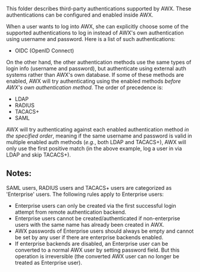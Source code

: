 This folder describes third-party authentications supported by AWX. These authentications can be configured and enabled inside AWX.

When a user wants to log into AWX, she can explicitly choose some of the supported authentications to log in instead of AWX's own authentication using username and password. Here is a list of such authentications:
* OIDC (OpenID Connect)

On the other hand, the other authentication methods use the same types of login info (username and password), but authenticate using external auth systems rather than AWX's own database. If some of these methods are enabled, AWX will try authenticating using the enabled methods *before AWX's own authentication method*. The order of precedence is:
* LDAP
* RADIUS
* TACACS+
* SAML

AWX will try authenticating against each enabled authentication method *in the specified order*, meaning if the same username and password is valid in multiple enabled auth methods (*e.g.*, both LDAP and TACACS+), AWX will only use the first positive match (in the above example, log a user in via LDAP and skip TACACS+).

## Notes:
SAML users, RADIUS users and TACACS+ users are categorized as 'Enterprise' users. The following rules apply to Enterprise users:

  * Enterprise users can only be created via the first successful login attempt from remote authentication backend.
  * Enterprise users cannot be created/authenticated if non-enterprise users with the same name has already been created in AWX.
  * AWX passwords of Enterprise users should always be empty and cannot be set by any user if there are enterprise backends enabled.
  * If enterprise backends are disabled, an Enterprise user can be converted to a normal AWX user by setting password field. But this operation is irreversible (the converted AWX user can no longer be treated as Enterprise user).
